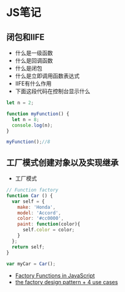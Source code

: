 # JS笔记

## 闭包和IIFE

* 什么是一级函数 
* 什么是回调函数 
* 什么是闭包
* 什么是立即调用函数表达式
* IIFE有什么作用
* 下面这段代码在控制台显示什么
```javascript
let n = 2;

function myFunction() {
  let n = 8;
  console.log(n);
}

myFunction();//8
```

## 工厂模式创建对象以及实现继承

* 工厂模式
```javascript
// Function factory
function Car () {
  var self = {
    make: 'Honda',
    model: 'Accord',
    color: '#cc0000',
    paint: function(color){
      self.color = color;
    }
  };
  return self;
}
 
var myCar = Car();
```
* [Factory Functions in JavaScript
](https://atendesigngroup.com/articles/factory-functions-javascript)
* [the factory design pattern + 4 use cases
](https://blog.sessionstack.com/how-javascript-works-the-factory-design-pattern-4-use-cases-7b9f0d22151d)